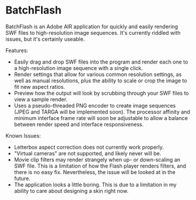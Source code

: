 BatchFlash
==========

BatchFlash is an Adobe AIR application for quickly and easily rendering SWF files to high-resolution image sequences. It's currently riddled with issues, but it's certainly useable.

Features:
- Easily drag and drop SWF files into the program and render each one to a high-resolution image sequence with a single click.
- Render settings that allow for various common resolution settings, as well as manual resolutions, plus the ability to scale or crop the image to fit new aspect ratios.
- Preview how the output will look by scrubbing through your SWF files to view a sample render.
- Uses a pseudo-threaded PNG encoder to create image sequences (JPEG and TARGA will be implemented soon). The processor affinity and minimum interface frame rate will soon be adjustable to allow a balance between render speed and interface responsiveness.

Known Issues:
- Letterbox aspect correction does not currently work properly.
- "Virtual cameras" are not supported, and likely never will be.
- Movie clip filters may render strangely when up- or down-scaling an SWF file. This is a limitation of how the Flash player renders filters, and there is no easy fix. Nevertheless, the issue will be looked at in the future.
- The application looks a little boring. This is due to a limitation in my ability to care about designing a skin right now.
